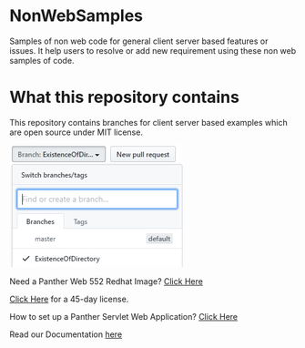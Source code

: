 # NonWebSamples
Samples of non web code for general client server based features or issues. It help users to resolve or add new requirement using these non web samples of code.

# What this repository contains
This repository contains branches for client server based examples which are open source under MIT license.

![](BranchInfo.PNG)



Need a Panther Web 552 Redhat Image? [Click Here](https://hub.docker.com/r/prolificspanther/pantherweb "Named link title") 

[Click Here](https://prolifics.com/panther-trial-license-request/ "Named link title") for a 45-day license.

How to set up a Panther Servlet Web Application? [Click Here](https://github.com/ProlificsPanther/PantherWeb/releases "Named link title")

Read our Documentation [here](https://docs.prolifics.com)
